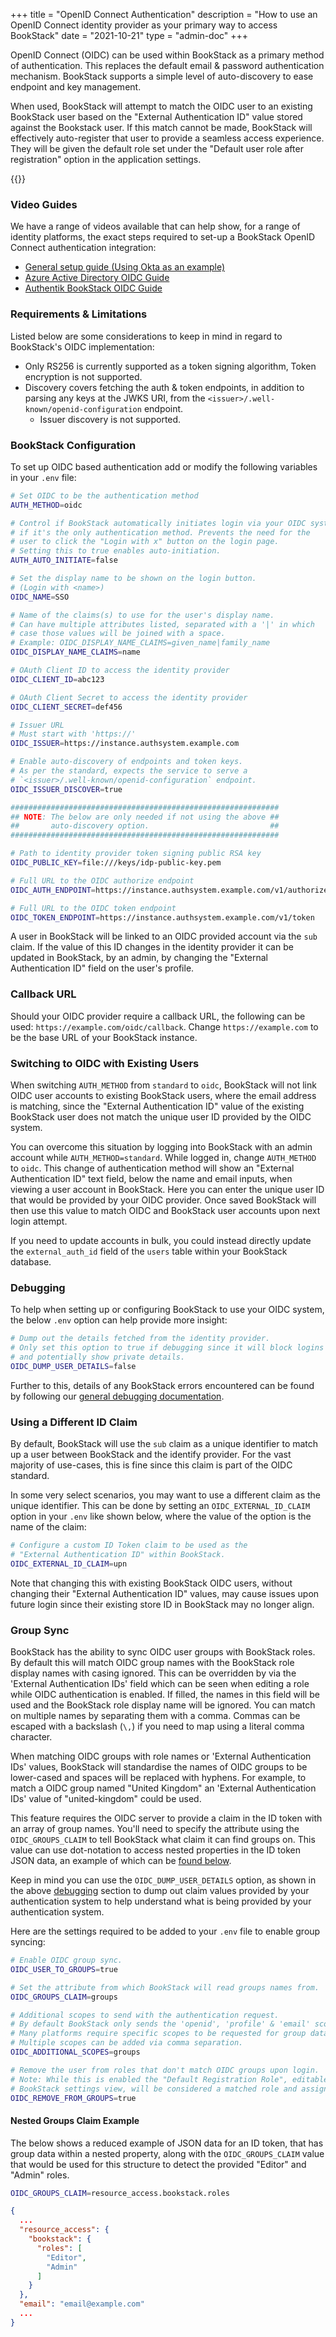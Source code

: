 +++
title = "OpenID Connect Authentication"
description = "How to use an OpenID Connect identity provider as your primary way to access BookStack"
date = "2021-10-21"
type = "admin-doc"
+++

OpenID Connect (OIDC) can be used within BookStack as a primary method of authentication.
This replaces the default email & password authentication mechanism.
BookStack supports a simple level of auto-discovery to ease endpoint and key management.

When used, BookStack will attempt to match the OIDC user to an existing BookStack user
based on the "External Authentication ID" value stored against the Bookstack user. 
If this match cannot be made, BookStack will effectively auto-register that user to 
provide a seamless access experience. They will be given the default role set under the
"Default user role after registration" option in the application settings.

{{<toc>}}

### Video Guides

We have a range of videos available that can help show, for a range of identity platforms, the exact steps required to set-up a BookStack OpenID Connect authentication integration:

- [General setup guide (Using Okta as an example)](https://foss.video/w/1b6sc98un7ugGv98v9UaRC)
- [Azure Active Directory OIDC Guide](https://foss.video/w/n67qNijhf8BdTRQys8SDYf)
- [Authentik BookStack OIDC Guide](https://foss.video/w/a744K8GxFF1LqBFSadAsuV)

### Requirements & Limitations

Listed below are some considerations to keep in mind in regard to BookStack's OIDC implementation:

- Only RS256 is currently supported as a token signing algorithm, Token encryption is not supported.
- Discovery covers fetching the auth & token endpoints, in addition to parsing any keys at the JWKS URI,
  from the `<issuer>/.well-known/openid-configuration` endpoint.
  - Issuer discovery is not supported.

### BookStack Configuration

To set up OIDC based authentication add or modify the following variables in your `.env` file:

```bash
# Set OIDC to be the authentication method
AUTH_METHOD=oidc

# Control if BookStack automatically initiates login via your OIDC system 
# if it's the only authentication method. Prevents the need for the
# user to click the "Login with x" button on the login page.
# Setting this to true enables auto-initiation.
AUTH_AUTO_INITIATE=false

# Set the display name to be shown on the login button.
# (Login with <name>)
OIDC_NAME=SSO

# Name of the claims(s) to use for the user's display name.
# Can have multiple attributes listed, separated with a '|' in which 
# case those values will be joined with a space.
# Example: OIDC_DISPLAY_NAME_CLAIMS=given_name|family_name
OIDC_DISPLAY_NAME_CLAIMS=name

# OAuth Client ID to access the identity provider
OIDC_CLIENT_ID=abc123

# OAuth Client Secret to access the identity provider
OIDC_CLIENT_SECRET=def456

# Issuer URL
# Must start with 'https://'
OIDC_ISSUER=https://instance.authsystem.example.com

# Enable auto-discovery of endpoints and token keys.
# As per the standard, expects the service to serve a 
# `<issuer>/.well-known/openid-configuration` endpoint.
OIDC_ISSUER_DISCOVER=true

############################################################
## NOTE: The below are only needed if not using the above ##
##       auto-discovery option.                           ##
############################################################

# Path to identity provider token signing public RSA key
OIDC_PUBLIC_KEY=file:///keys/idp-public-key.pem

# Full URL to the OIDC authorize endpoint
OIDC_AUTH_ENDPOINT=https://instance.authsystem.example.com/v1/authorize

# Full URL to the OIDC token endpoint
OIDC_TOKEN_ENDPOINT=https://instance.authsystem.example.com/v1/token
```

A user in BookStack will be linked to an OIDC provided account via the `sub` claim.
If the value of this ID changes in the identity provider it can be updated in BookStack, 
by an admin, by changing the "External Authentication ID" field on the user's profile.

### Callback URL

Should your OIDC provider require a callback URL, the following can be used: `https://example.com/oidc/callback`.
Change `https://example.com` to be the base URL of your BookStack instance.

### Switching to OIDC with Existing Users

When switching `AUTH_METHOD` from `standard` to `oidc`, BookStack will not 
link OIDC user accounts to existing BookStack users, where the email address is 
matching, since the "External Authentication ID" value of the existing BookStack user does 
not match the unique user ID provided by the OIDC system.

You can overcome this situation by logging into BookStack with an admin account while `AUTH_METHOD=standard`.
While logged in, change `AUTH_METHOD` to `oidc`.
This change of authentication method will show an "External Authentication ID" text
field, below the name and email inputs, when viewing a user account in BookStack.
Here you can enter the unique user ID that would be provided by your OIDC provider.
Once saved BookStack will then use this value to match OIDC and BookStack user 
accounts upon next login attempt.

If you need to update accounts in bulk, you could instead directly update the 
`external_auth_id` field of the `users` table within your BookStack database.

### Debugging

To help when setting up or configuring BookStack to use your OIDC system, the below
`.env` option can help provide more insight:

```bash
# Dump out the details fetched from the identity provider.
# Only set this option to true if debugging since it will block logins
# and potentially show private details.
OIDC_DUMP_USER_DETAILS=false
```

Further to this, details of any BookStack errors encountered can be found by following
our [general debugging documentation](/docs/admin/debugging/).

### Using a Different ID Claim

By default, BookStack will use the `sub` claim as a unique identifier to match up a user
between BookStack and the identify provider.
For the vast majority of use-cases, this is fine since this claim is part of the 
OIDC standard.

In some very select scenarios, you may want to use a different claim as the unique identifier.
This can be done by setting an `OIDC_EXTERNAL_ID_CLAIM` option in your `.env` like shown below,
where the value of the option is the name of the claim:

```bash
# Configure a custom ID Token claim to be used as the
# "External Authentication ID" within BookStack.
OIDC_EXTERNAL_ID_CLAIM=upn
```

Note that changing this with existing BookStack OIDC users, without changing their "External Authentication ID" values,
may cause issues upon future login since their existing store ID in BookStack may no longer align.

### Group Sync

BookStack has the ability to sync OIDC user groups with BookStack roles.
By default this will match OIDC group names with the BookStack role display names with casing ignored.
This can be overridden by via the 'External Authentication IDs' field which can be seen when editing a role while OIDC authentication is enabled.
If filled, the names in this field will be used and the BookStack role display name will be ignored.
You can match on multiple names by separating them with a comma.
Commas can be escaped with a backslash (`\,`) if you need to map using a literal comma character.

When matching OIDC groups with role names or 'External Authentication IDs' values, BookStack will standardise the names of OIDC groups to be lower-cased and spaces will be replaced with hyphens. For example, to match a OIDC group named "United Kingdom" an 'External Authentication IDs' value of "united-kingdom" could be used.

This feature requires the OIDC server to provide a claim in the ID token with an array of group names.
You'll need to specify the attribute using the `OIDC_GROUPS_CLAIM` to tell BookStack what claim it can find groups on. This value can use dot-notation to access nested properties in the ID token JSON data, an example of which can be [found below](#nested-groups-claim-example).

Keep in mind you can use the `OIDC_DUMP_USER_DETAILS` option, as shown in the above [debugging](#debugging) section to dump out claim values provided by your authentication system to help understand what is being provided by your authentication system.

Here are the settings required to be added to your `.env` file to enable group syncing:

```bash
# Enable OIDC group sync.
OIDC_USER_TO_GROUPS=true

# Set the attribute from which BookStack will read groups names from.
OIDC_GROUPS_CLAIM=groups

# Additional scopes to send with the authentication request.
# By default BookStack only sends the 'openid', 'profile' & 'email' scopes.
# Many platforms require specific scopes to be requested for group data.
# Multiple scopes can be added via comma separation.
OIDC_ADDITIONAL_SCOPES=groups

# Remove the user from roles that don't match OIDC groups upon login.
# Note: While this is enabled the "Default Registration Role", editable within the 
# BookStack settings view, will be considered a matched role and assigned to the user.
OIDC_REMOVE_FROM_GROUPS=true
```

#### Nested Groups Claim Example

The below shows a reduced example of JSON data for an ID token, that has group data within a nested property,
along with the `OIDC_GROUPS_CLAIM` value that would be used for this structure to detect the provided "Editor" and "Admin" roles.

```bash
OIDC_GROUPS_CLAIM=resource_access.bookstack.roles
```

```json
{
  ...
  "resource_access": {
    "bookstack": {
      "roles": [
        "Editor",
        "Admin"
      ]
    }
  },
  "email": "email@example.com"
  ...
}
```
